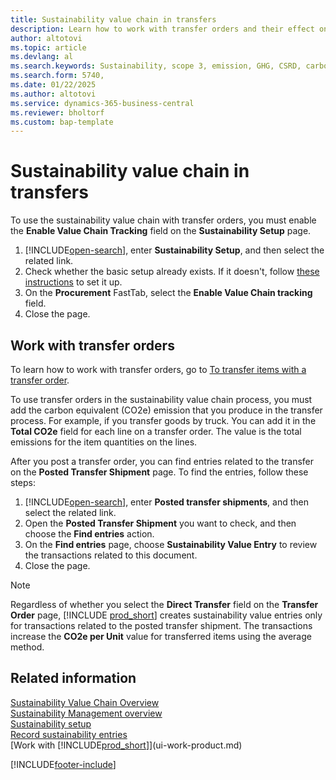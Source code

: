 ```yaml
---
title: Sustainability value chain in transfers
description: Learn how to work with transfer orders and their effect on the sustainability value chain process.
author: altotovi
ms.topic: article
ms.devlang: al
ms.search.keywords: Sustainability, scope 3, emission, GHG, CSRD, carbon, CO2, value chain, transfer
ms.search.form: 5740,
ms.date: 01/22/2025
ms.author: altotovi
ms.service: dynamics-365-business-central
ms.reviewer: bholtorf
ms.custom: bap-template
---
```



# Sustainability value chain in transfers

To use the sustainability value chain with transfer orders, you must enable the **Enable Value Chain Tracking** field on the **Sustainability Setup** page.  

1. [!INCLUDE[open-search](includes/open-search.md)], enter **Sustainability Setup**, and then select the related link.
2. Check whether the basic setup already exists. If it doesn't, follow [these instructions](finance-sustainability-setup.md) to set it up.  
3. On the **Procurement** FastTab, select the **Enable Value Chain tracking** field.
4. Close the page.

## Work with transfer orders  

To learn how to work with transfer orders, go to [To transfer items with a transfer order](inventory-how-transfer-between-locations.md#to-transfer-items-with-a-transfer-order).  

To use transfer orders in the sustainability value chain process, you must add the carbon equivalent (CO2e) emission that you produce in the transfer process. For example, if you transfer goods by truck. You can add it in the **Total CO2e** field for each line on a transfer order. The value is the total emissions for the item quantities on the lines.

After you post a transfer order, you can find entries related to the transfer on the **Posted Transfer Shipment** page. To find the entries, follow these steps:  

1. [!INCLUDE[open-search](includes/open-search.md)], enter **Posted transfer shipments**, and then select the related link.
2. Open the **Posted Transfer Shipment** you want to check, and then choose the **Find entries** action.
3. On the **Find entries** page, choose **Sustainability Value Entry** to review the transactions related to this document.
4. Close the page.

> [!NOTE]
> Regardless of whether you select the **Direct Transfer** field on the **Transfer Order** page, [!INCLUDE [prod_short](includes/prod_short.md)] creates sustainability value entries only for transactions related to the posted transfer shipment. The transactions increase the **CO2e per Unit** value for transferred items using the average method.  

## Related information  

[Sustainability Value Chain Overview](value-chain-howto-overview.md)  
[Sustainability Management overview](finance-manage-sustainability.md)  
[Sustainability setup](finance-sustainability-setup.md)  
[Record sustainability entries](finance-sustainability-journal.md)  
[Work with [!INCLUDE[prod_short](includes/prod_short.md)]](ui-work-product.md)  

[!INCLUDE[footer-include](includes/footer-banner.md)]
